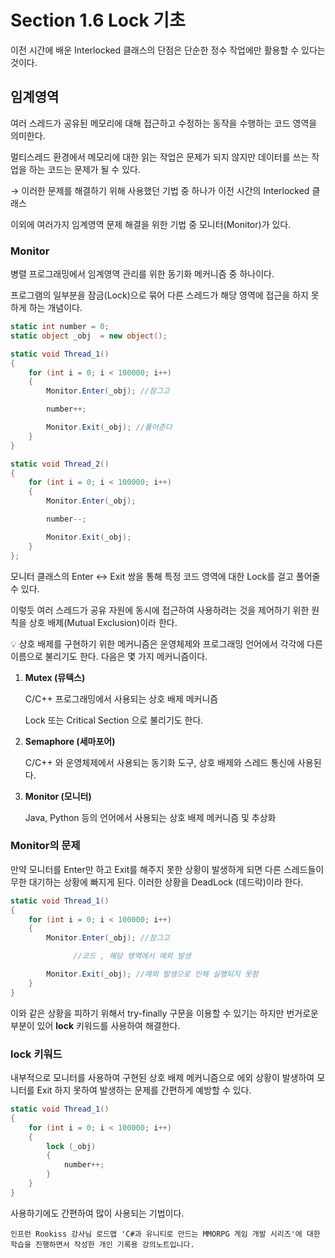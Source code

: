 # Section 1.6 Lock 기초

이전 시간에 배운 Interlocked 클래스의 단점은 단순한 정수 작업에만 활용할 수 있다는 것이다.

## 임계영역


여러 스레드가 공유된 메모리에 대해 접근하고 수정하는 동작을 수행하는 코드 영역을 의미한다. 

멀티스레드 환경에서 메모리에 대한 읽는 작업은 문제가 되지 않지만 데이터를 쓰는 작업을 하는 코드는 문제가 될 수 있다.

→ 이러한 문제를 해결하기 위해 사용했던 기법 중 하나가 이전 시간의 Interlocked 클래스

이외에 여러가지 임계영역 문제 해결을 위한 기법 중 모니터(Monitor)가 있다.

### Monitor

병렬 프로그래밍에서 임계영역 관리를 위한 동기화 메커니즘 중 하나이다.

프로그램의 일부분을 잠금(Lock)으로 묶어 다른 스레드가 해당 영역에 접근을 하지 못하게 하는 개념이다. 

```csharp
static int number = 0;
static object _obj  = new object();

static void Thread_1()
{
    for (int i = 0; i < 100000; i++)
    {
        Monitor.Enter(_obj); //잠그고

        number++;

        Monitor.Exit(_obj); //풀어준다
    }
}

static void Thread_2()
{
    for (int i = 0; i < 100000; i++)
    {
        Monitor.Enter(_obj);

        number--;

        Monitor.Exit(_obj);
    }
};
```

모니터 클래스의 Enter ↔ Exit 쌍을 통해 특정 코드 영역에 대한 Lock를 걸고 풀어줄 수 있다. 

이렇듯 여러 스레드가 공유 자원에 동시에 접근하여 사용하려는 것을 제어하기 위한 원칙을 상호 배제(Mutual Exclusion)이라 한다.

💡 상호 배제를 구현하기 위한 메커니즘은 운영체제와 프로그래밍 언어에서 각각에 다른 이름으로 불리기도 한다. 다음은 몇 가지 메커니즘이다.

1. **Mutex (뮤텍스)**
    
    C/C++ 프로그래밍에서 사용되는 상호 배제 메커니즘
    
    Lock 또는 Critical Section 으로 불리기도 한다.
    
2. **Semaphore (세마포어)**
    
    C/C++ 와 운영체제에서 사용되는 동기화 도구, 상호 배제와 스레드 통신에 사용된다.
    
3. **Monitor (모니터)**
    
    Java, Python 등의 언어에서 사용되는 상호 배제 메커니즘 및 추상화

### Monitor의 문제

만약 모니터를 Enter만 하고 Exit를 해주지 못한 상황이 발생하게 되면 다른 스레드들이 무한 대기하는 상황에 빠지게 된다. 이러한 상황을 DeadLock (데드락)이라 한다.

```csharp
static void Thread_1()
{
    for (int i = 0; i < 100000; i++)
    {
        Monitor.Enter(_obj); //잠그고

			  //코드 , 해당 영역에서 예외 발생

        Monitor.Exit(_obj); //예외 발생으로 인해 실행되지 못함
    }
}
```

이와 같은 상황을 피하기 위해서 try-finally 구문을 이용할 수 있기는 하지만 번거로운 부분이 있어 **lock** 키워드를 사용하여 해결한다.

### lock 키워드

내부적으로 모니터를 사용하여 구현된 상호 배제 메커니즘으로 에외 상황이 발생하여 모니터를 Exit 하지 못하여 발생하는 문제를 간편하게 예방할 수 있다.

```csharp
static void Thread_1()
{
    for (int i = 0; i < 100000; i++)
    {
        lock (_obj)
        {
            number++;
        }
    }
}
```

사용하기에도 간편하여 많이 사용되는 기법이다.


```
인프런 Rookiss 강사님 로드맵 'C#과 유니티로 만드는 MMORPG 게임 개발 시리즈'에 대한 학습을 진행하면서 작성한 개인 기록용 강의노트입니다.
```
